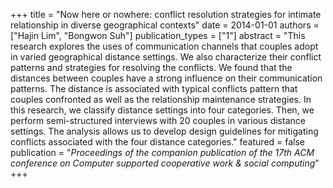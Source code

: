 +++
title = "Now here or nowhere: conflict resolution strategies for intimate relationship in diverse geographical contexts"
date = 2014-01-01
authors = ["Hajin Lim", "Bongwon Suh"]
publication_types = ["1"]
abstract = "This research explores the uses of communication channels that couples adopt in varied geographical distance settings. We also characterize their conflict patterns and strategies for resolving the conflicts. We found that the distances between couples have a strong influence on their communication patterns. The distance is associated with typical conflicts pattern that couples confronted as well as the relationship maintenance strategies. In this research, we classify distance settings into four categories. Then, we perform semi-structured interviews with 20 couples in various distance settings. The analysis allows us to develop design guidelines for mitigating conflicts associated with the four distance categories."
featured = false
publication = "*Proceedings of the companion publication of the 17th ACM conference on Computer supported cooperative work & social computing*"
+++
